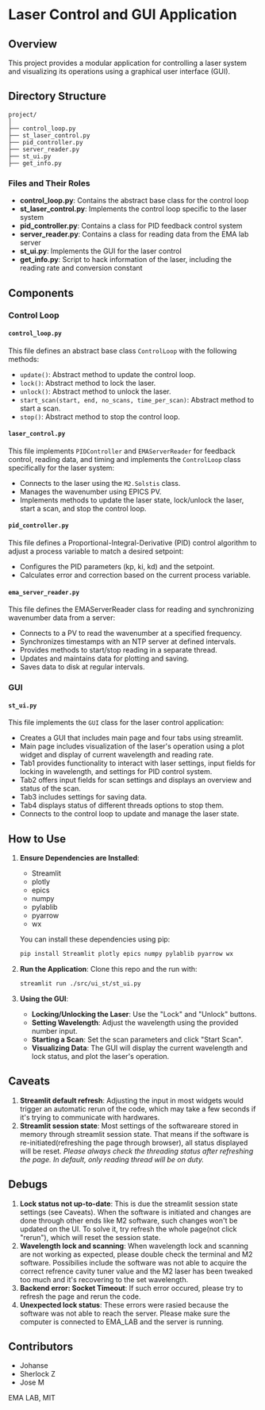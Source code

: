 # Laser Control and GUI Application

## Overview

This project provides a modular application for controlling a laser system and visualizing its operations using a graphical user interface (GUI).

## Directory Structure

```
project/
│
├── control_loop.py
├── st_laser_control.py
├── pid_controller.py
├── server_reader.py
├── st_ui.py
├── get_info.py

```

### Files and Their Roles

- **control_loop.py**: Contains the abstract base class for the control loop
- **st_laser_control.py**: Implements the control loop specific to the laser system
- **pid_controller.py**: Contains a class for PID feedback control system
- **server_reader.py**: Contains a class for reading data from the EMA lab server
- **st_ui.py**: Implements the GUI for the laser control
- **get_info.py**: Script to hack information of the laser, including the reading rate and conversion constant

## Components

### Control Loop

#### `control_loop.py`

This file defines an abstract base class `ControlLoop` with the following methods:

- `update()`: Abstract method to update the control loop.
- `lock()`: Abstract method to lock the laser.
- `unlock()`: Abstract method to unlock the laser.
- `start_scan(start, end, no_scans, time_per_scan)`: Abstract method to start a scan.
- `stop()`: Abstract method to stop the control loop.

#### `laser_control.py`

This file implements `PIDController` and `EMAServerReader` for feedback control, reading data, and timing and implements the `ControlLoop` class specifically for the laser system:

- Connects to the laser using the `M2.Solstis` class.
- Manages the wavenumber using EPICS PV.
- Implements methods to update the laser state, lock/unlock the laser, start a scan, and stop the control loop.

#### `pid_controller.py`

This file defines a Proportional-Integral-Derivative (PID) control algorithm to adjust a process variable to match a desired setpoint:

- Configures the PID parameters (kp, ki, kd) and the setpoint. 
- Calculates error and correction based on the current process variable.

#### `ema_server_reader.py`

This file defines the EMAServerReader class for reading and synchronizing wavenumber data from a server:

- Connects to a PV to read the wavenumber at a specified frequency.
- Synchronizes timestamps with an NTP server at defined intervals.
- Provides methods to start/stop reading in a separate thread.
- Updates and maintains data for plotting and saving.
- Saves data to disk at regular intervals.

### GUI

#### `st_ui.py`

This file implements the `GUI` class for the laser control application:

- Creates a GUI that includes main page and four tabs using streamlit.
- Main page includes visualization of the laser's operation using a plot widget and display of current wavelength and reading rate.
- Tab1 provides functionality to interact with laser settings, input fields for locking in wavelength, and settings for PID control system. 
- Tab2 offers input fields for scan settings and displays an overview and status of the scan.
- Tab3 includes settings for saving data.
- Tab4 displays status of different threads options to stop them.
- Connects to the control loop to update and manage the laser state.

## How to Use

1. **Ensure Dependencies are Installed**:
   - Streamlit
   - plotly
   - epics
   - numpy
   - pylablib
   - pyarrow
   - wx

   You can install these dependencies using pip:
   ```bash
   pip install Streamlit plotly epics numpy pylablib pyarrow wx
   ```

2. **Run the Application**:
   Clone this repo and the run with:
   ```bash
   streamlit run ./src/ui_st/st_ui.py
   ```

3. **Using the GUI**:
   - **Locking/Unlocking the Laser**: Use the "Lock" and "Unlock" buttons.
   - **Setting Wavelength**: Adjust the wavelength using the provided number input.
   - **Starting a Scan**: Set the scan parameters and click "Start Scan".
   - **Visualizing Data**: The GUI will display the current wavelength and lock status, and plot the laser's operation.

## Caveats
1. **Streamlit default refresh**: Adjusting the input in most widgets would trigger an automatic rerun of the code, which may take a few seconds if it's trying to communicate with hardwares.
2. **Streamlit session state**: Most settings of the softwareare stored in memory through streamlit session state. That means if the software is re-initiated(refreshing the page through browser), all status displayed will be reset. *Please always check the threading status after refreshing the page. In default, only reading thread will be on duty.* 

## Debugs
1. **Lock status not up-to-date**: This is due the streamlit session state settings (see Caveats). When the software is initiated and changes are done through other ends like M2 software, such changes won't be updated on the UI. To solve it, try refresh the whole page(not click "rerun"), which will reset the session state.
3. **Wavelength lock and scanning**: When wavelength lock and scanning are not working as expected, please double check the terminal and M2 software. Possibilies include the software was not able to acquire the correct refrence cavity tuner value and the M2 laser has been tweaked too much and it's recovering to the set wavelength.
4. **Backend error: Socket Timeout**: If such error occured, please try to refresh the page and rerun the code.
5. **Unexpected lock status**: These errors were rasied because the software was not able to reach the server. Please make sure the computer is connected to EMA_LAB and the server is running.

## Contributors

- Johanse
- Sherlock Z 
- Jose M

EMA LAB,
MIT
